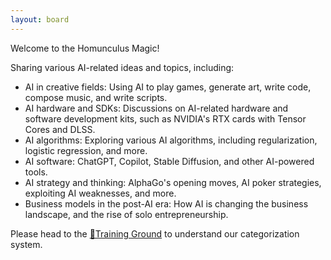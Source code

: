 ```yaml
---
layout: board
---
```


Welcome to the Homunculus Magic!

Sharing various AI-related ideas and topics, including:

* AI in creative fields: Using AI to play games, generate art, write code, compose music, and write scripts.
* AI hardware and SDKs: Discussions on AI-related hardware and software development kits, such as NVIDIA's RTX cards with Tensor Cores and DLSS.
* AI algorithms: Exploring various AI algorithms, including regularization, logistic regression, and more.
* AI software: ChatGPT, Copilot, Stable Diffusion, and other AI-powered tools.
* AI strategy and thinking: AlphaGo's opening moves, AI poker strategies, exploiting AI weaknesses, and more.
* Business models in the post-AI era: How AI is changing the business landscape, and the rise of solo entrepreneurship.

Please head to the [🎯Training Ground](./Training) to understand our categorization system.

